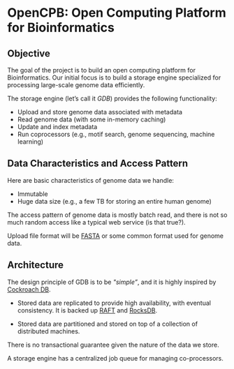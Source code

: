 # OpenCPB: Open Computing Platform for Bioinformatics

## Objective

The goal of the project is to build an open computing platform for
Bioinformatics. Our initial focus is to build a storage engine
specialized for processing large-scale genome data efficiently.

The storage engine (let’s call it *GDB*) provides the following functionality:

- Upload and store genome data associated with metadata
- Read genome data (with some in-memory caching)
- Update and index metadata
- Run coprocessors (e.g., motif search, genome sequencing, machine learning)

## Data Characteristics and Access Pattern

Here are basic characteristics of genome data we handle:

- Immutable
- Huge data size (e.g., a few TB for storing an entire human genome)

The access pattern of genome data is mostly batch read, and there is
not so much random access like a typical web service (is that true?).

Upload file format will be
[FASTA](https://en.wikipedia.org/wiki/FASTA_format) or some common
format used for genome data.

## Architecture

The design principle of GDB is to be *"simple”*, and it is highly
inspired by [Cockroach DB](http://cockroachlabs.com).

- Stored data are replicated to provide high availability, with
  eventual consistency. It is backed up
  [RAFT](https://raft.github.io/raft.pdf) and [RocksDB](http://rocksdb.org/).

- Stored data are partitioned and stored on top of a collection of
  distributed machines.

There is no transactional guarantee given the nature of the data we store.

A storage engine has a centralized job queue for managing co-processors.


